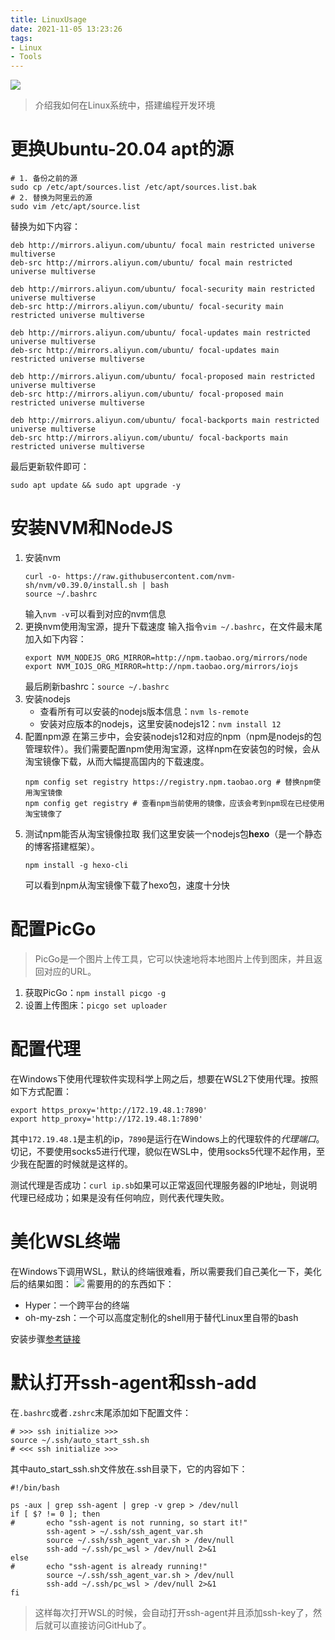 ```yaml
---
title: LinuxUsage
date: 2021-11-05 13:23:26
tags:
- Linux
- Tools
---
```


![](https://i.loli.net/2021/11/05/jH8LPZJcR5eBntI.png)
> 介绍我如何在Linux系统中，搭建编程开发环境

<!--more-->

# 更换Ubuntu-20.04 apt的源
```
# 1. 备份之前的源
sudo cp /etc/apt/sources.list /etc/apt/sources.list.bak
# 2. 替换为阿里云的源
sudo vim /etc/apt/source.list
```
替换为如下内容：
```
deb http://mirrors.aliyun.com/ubuntu/ focal main restricted universe multiverse
deb-src http://mirrors.aliyun.com/ubuntu/ focal main restricted universe multiverse

deb http://mirrors.aliyun.com/ubuntu/ focal-security main restricted universe multiverse
deb-src http://mirrors.aliyun.com/ubuntu/ focal-security main restricted universe multiverse

deb http://mirrors.aliyun.com/ubuntu/ focal-updates main restricted universe multiverse
deb-src http://mirrors.aliyun.com/ubuntu/ focal-updates main restricted universe multiverse

deb http://mirrors.aliyun.com/ubuntu/ focal-proposed main restricted universe multiverse
deb-src http://mirrors.aliyun.com/ubuntu/ focal-proposed main restricted universe multiverse

deb http://mirrors.aliyun.com/ubuntu/ focal-backports main restricted universe multiverse
deb-src http://mirrors.aliyun.com/ubuntu/ focal-backports main restricted universe multiverse
```

最后更新软件即可：
```
sudo apt update && sudo apt upgrade -y
```

# 安装NVM和NodeJS
1. 安装nvm
   ```
   curl -o- https://raw.githubusercontent.com/nvm-sh/nvm/v0.39.0/install.sh | bash
   source ~/.bashrc
   ```
   输入`nvm -v`可以看到对应的nvm信息
2. 更换nvm使用淘宝源，提升下载速度
   输入指令`vim ~/.bashrc`，在文件最末尾加入如下内容：
   ```
   export NVM_NODEJS_ORG_MIRROR=http://npm.taobao.org/mirrors/node
   export NVM_IOJS_ORG_MIRROR=http://npm.taobao.org/mirrors/iojs
   ```
   最后刷新bashrc：`source ~/.bashrc`
3. 安装nodejs
   - 查看所有可以安装的nodejs版本信息：`nvm ls-remote`
   - 安装对应版本的nodejs，这里安装nodejs12：`nvm install 12`
4. 配置npm源
   在第三步中，会安装nodejs12和对应的npm（npm是nodejs的包管理软件）。我们需要配置npm使用淘宝源，这样npm在安装包的时候，会从淘宝镜像下载，从而大幅提高国内的下载速度。
   ```
   npm config set registry https://registry.npm.taobao.org # 替换npm使用淘宝镜像
   npm config get registry # 查看npm当前使用的镜像，应该会考到npm现在已经使用淘宝镜像了
   ```
5. 测试npm能否从淘宝镜像拉取
   我们这里安装一个nodejs包**hexo**（是一个静态的博客搭建框架）。
   ```
   npm install -g hexo-cli
   ```
   可以看到npm从淘宝镜像下载了hexo包，速度十分快

# 配置PicGo
> PicGo是一个图片上传工具，它可以快速地将本地图片上传到图床，并且返回对应的URL。
1. 获取PicGo：`npm install picgo -g`
2. 设置上传图床：`picgo set uploader`

# 配置代理
在Windows下使用代理软件实现科学上网之后，想要在WSL2下使用代理。按照如下方式配置：
```
export https_proxy='http://172.19.48.1:7890'
export http_proxy='http://172.19.48.1:7890'
```
其中`172.19.48.1`是主机的ip，`7890`是运行在Windows上的代理软件的*代理端口*。
切记，不要使用socks5进行代理，貌似在WSL中，使用socks5代理不起作用，至少我在配置的时候就是这样的。

测试代理是否成功：`curl ip.sb`如果可以正常返回代理服务器的IP地址，则说明代理已经成功；如果是没有任何响应，则代表代理失败。

# 美化WSL终端
在Windows下调用WSL，默认的终端很难看，所以需要我们自己美化一下，美化后的结果如图：
![](https://i.loli.net/2021/11/13/X1oLZnqbSdcTz5y.png)
需要用的的东西如下：
- Hyper：一个跨平台的终端
- oh-my-zsh：一个可以高度定制化的shell用于替代Linux里自带的bash

安装步骤[参考链接](https://sspai.com/post/56081)

# 默认打开ssh-agent和ssh-add
在`.bashrc`或者`.zshrc`末尾添加如下配置文件：
```
# >>> ssh initialize >>>
source ~/.ssh/auto_start_ssh.sh
# <<< ssh initialize >>> 
```
其中auto_start_ssh.sh文件放在.ssh目录下，它的内容如下：
```
#!/bin/bash

ps -aux | grep ssh-agent | grep -v grep > /dev/null
if [ $? != 0 ]; then
#       echo "ssh-agent is not running, so start it!"
        ssh-agent > ~/.ssh/ssh_agent_var.sh
        source ~/.ssh/ssh_agent_var.sh > /dev/null
        ssh-add ~/.ssh/pc_wsl > /dev/null 2>&1
else
#       echo "ssh-agent is already running!"
        source ~/.ssh/ssh_agent_var.sh > /dev/null
        ssh-add ~/.ssh/pc_wsl > /dev/null 2>&1
fi
```
> 这样每次打开WSL的时候，会自动打开ssh-agent并且添加ssh-key了，然后就可以直接访问GitHub了。